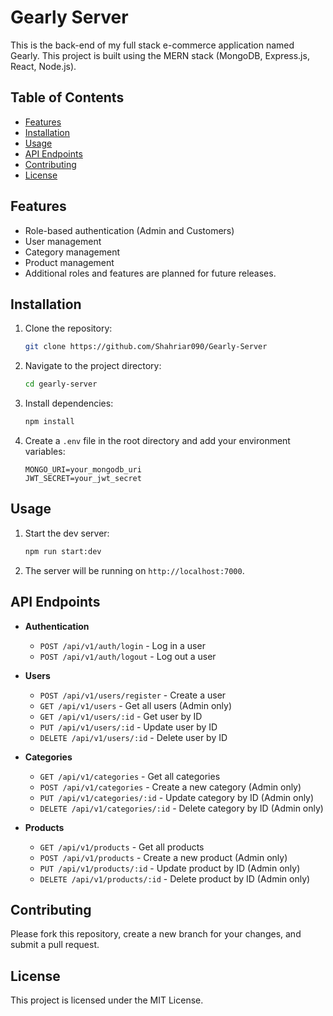 # Gearly Server

This is the back-end of my full stack e-commerce application named Gearly. This project is built using the MERN stack (MongoDB, Express.js, React, Node.js).

## Table of Contents

- [Features](#features)
- [Installation](#installation)
- [Usage](#usage)
- [API Endpoints](#api-endpoints)
- [Contributing](#contributing)
- [License](#license)

## Features

- Role-based authentication (Admin and Customers)
- User management
- Category management
- Product management
- Additional roles and features are planned for future releases.

## Installation

1. Clone the repository:
   ```bash
   git clone https://github.com/Shahriar090/Gearly-Server
   ```
2. Navigate to the project directory:
   ```bash
   cd gearly-server
   ```
3. Install dependencies:
   ```bash
   npm install
   ```
4. Create a `.env` file in the root directory and add your environment variables:
   ```env
   MONGO_URI=your_mongodb_uri
   JWT_SECRET=your_jwt_secret
   ```

## Usage

1. Start the dev server:
   ```bash
   npm run start:dev
   ```
2. The server will be running on `http://localhost:7000`.

## API Endpoints

- **Authentication**

  - `POST /api/v1/auth/login` - Log in a user
  - `POST /api/v1/auth/logout` - Log out a user

- **Users**

  - `POST /api/v1/users/register` - Create a user
  - `GET /api/v1/users` - Get all users (Admin only)
  - `GET /api/v1/users/:id` - Get user by ID
  - `PUT /api/v1/users/:id` - Update user by ID
  - `DELETE /api/v1/users/:id` - Delete user by ID

- **Categories**

  - `GET /api/v1/categories` - Get all categories
  - `POST /api/v1/categories` - Create a new category (Admin only)
  - `PUT /api/v1/categories/:id` - Update category by ID (Admin only)
  - `DELETE /api/v1/categories/:id` - Delete category by ID (Admin only)

- **Products**
  - `GET /api/v1/products` - Get all products
  - `POST /api/v1/products` - Create a new product (Admin only)
  - `PUT /api/v1/products/:id` - Update product by ID (Admin only)
  - `DELETE /api/v1/products/:id` - Delete product by ID (Admin only)

## Contributing

Please fork this repository, create a new branch for your changes, and submit a pull request.

## License

This project is licensed under the MIT License.
